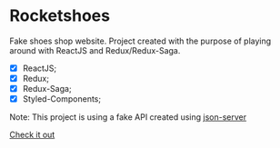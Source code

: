 # Rocketshoes

Fake shoes shop website. Project created with the purpose of playing around with ReactJS and Redux/Redux-Saga.

- [x] ReactJS;
- [x] Redux;
- [x] Redux-Saga;
- [x] Styled-Components;

Note: This project is using a fake API created using [json-server](https://github.com/typicode/json-server)

[Check it out](https://rocketshoes-webapp.herokuapp.com/)
